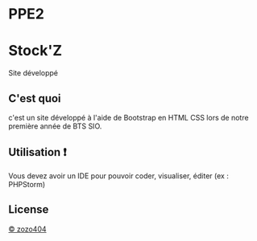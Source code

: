 # PPE2
# Stock'Z

Site développé

## C'est quoi

c'est un site développé à l'aide de Bootstrap en HTML CSS lors de notre première année de BTS SIO.

## Utilisation ❗️
Vous devez avoir un IDE pour pouvoir coder, visualiser, éditer (ex : PHPStorm)


## License
[© zozo404](https://github.com/zozo404)
